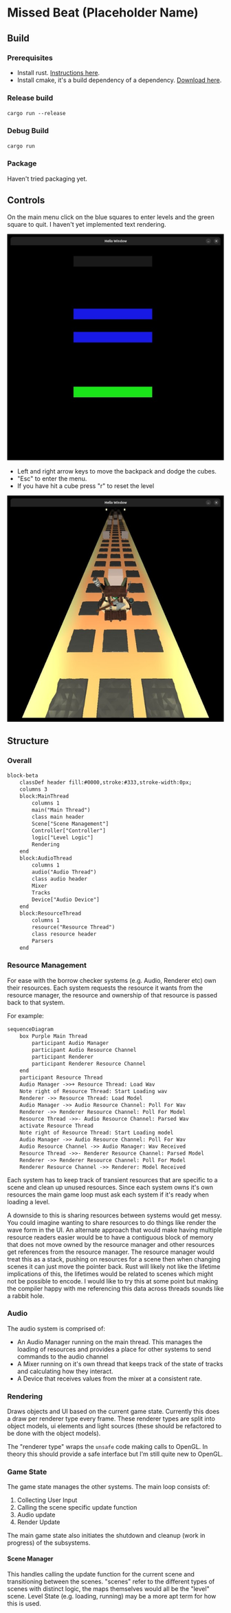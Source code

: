 # Missed Beat (Placeholder Name)

## Build
### Prerequisites
- Install rust. [Instructions here](https://www.rust-lang.org/tools/install).
- Install cmake, it's a build dependency of a dependency. [Download here](https://cmake.org/download/).

### Release build
`cargo run --release`

### Debug Build
`cargo run`

### Package
Haven't tried packaging yet.

## Controls
On the main menu click on the blue squares to enter levels and the green square
to quit.
I haven't yet implemented text rendering.

![Screen shot of the main menu](docs/imgs/ScreenshotMenu.jpg "Menu")

- Left and right arrow keys to move the backpack and dodge the cubes.
- "Esc" to enter the menu.
- If you have hit a cube press "r" to reset the level

![Screen shot of a level](docs/imgs/ScreenshotLevel.jpg "Example Level")


## Structure
### Overall
```mermaid
block-beta
    classDef header fill:#0000,stroke:#333,stroke-width:0px;
    columns 3
    block:MainThread
        columns 1
        main("Main Thread")
        class main header
        Scene["Scene Management"]
        Controller["Controller"]
        logic["Level Logic"]
        Rendering
    end
    block:AudioThread
        columns 1
        audio("Audio Thread")
        class audio header
        Mixer
        Tracks
        Device["Audio Device"]
    end
    block:ResourceThread
        columns 1
        resource("Resource Thread")
        class resource header
        Parsers
    end
```
### Resource Management
For ease with the borrow checker systems (e.g. Audio, Renderer etc) own their
resources. Each system requests the resource it wants from the resource manager,
the resource and ownership of that resource is passed back to that system.

For example:
```mermaid
sequenceDiagram
    box Purple Main Thread
        participant Audio Manager
        participant Audio Resource Channel
        participant Renderer
        participant Renderer Resource Channel
    end
    participant Resource Thread
    Audio Manager ->>+ Resource Thread: Load Wav
    Note right of Resource Thread: Start Loading wav
    Renderer ->> Resource Thread: Load Model
    Audio Manager ->> Audio Resource Channel: Poll For Wav
    Renderer ->> Renderer Resource Channel: Poll For Model
    Resource Thread ->>- Audio Resource Channel: Parsed Wav
    activate Resource Thread
    Note right of Resource Thread: Start Loading model
    Audio Manager ->> Audio Resource Channel: Poll For Wav
    Audio Resource Channel ->> Audio Manager: Wav Received
    Resource Thread ->>- Renderer Resource Channel: Parsed Model
    Renderer ->> Renderer Resource Channel: Poll For Model
    Renderer Resource Channel ->> Renderer: Model Received
```

Each system has to keep track of transient resources that are specific to a
scene and clean up unused resources. Since each system owns it's own resources
the main game loop must ask each system if it's ready when loading a level.

A downside to this is sharing resources between systems would get messy.
You could imagine wanting to share resources to do things like render the
wave form in the UI. An alternate approach that would make having multiple
resource readers easier would be to have a contiguous block of memory that does
not move owned by the resource manager and other resources get references from
the resource manager. The resource manager would treat this as a stack, pushing
on resources for a scene then when changing scenes it can just move the pointer back.
Rust will likely not like the lifetime implications of this,
the lifetimes would be related to scenes which might not be possible to encode.
I would like to try this at some point but making the compiler happy with me
referencing this data across threads sounds like a rabbit hole.

### Audio
The audio system is comprised of:
- An Audio Manager running on the main thread. This manages the loading of resources and
provides a place for other systems to send commands to the audio channel
- A Mixer running on it's own thread that keeps track of the state of tracks and calculating how they interact.
- A Device that receives values from the mixer at a consistent rate.
### Rendering
Draws objects and UI based on the current game state. Currently this does a draw
per renderer type every frame. These renderer types are split into object models, ui elements and
light sources (these should be refactored to be done with the object models).

The "renderer type" wraps the `unsafe` code making calls to OpenGL. In theory
this should provide a safe interface but I'm still quite new to OpenGL.


### Game State
The game state manages the other systems. The main loop consists of:
1. Collecting User Input
2. Calling the scene specific update function
3. Audio update
4. Render Update

The main game state also initiates the shutdown and cleanup (work in progress) of
the subsystems.

#### Scene Manager
This handles calling the update function for the current scene and transitioning
between the scenes. "scenes" refer to the different types of scenes with distinct
logic, the maps themselves would all be the "level" scene. Level State (e.g. loading, running)
may be a more apt term for how this is used.